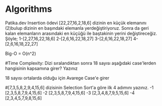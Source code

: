 # Algorithms

Patika.dev Insertion ödevi [22,27,16,2,18,6] dizinin en küçük elemanını (2)bulup dizinin en başındaki elemanla yerdeğiştiriyoruz. Sonra da geri kalan elemanların arasındaki en küçüğü ile baştakinin yerini değiştireceğiz. Şöyle; 1-[2,27,16,22,18,6] 2-[2,6,16,22,18,27] 3-[2,6,16,22,18,27] 4-[2,6,16,18,22,27]

Big-O = O(n^2)

#Time Complexity: Dizi sıralandıktan sonra 18 sayısı aşağıdaki case'lerden hangisinin kapsamına girer? Yazınız

18 sayısı ortalarda olduğu için Avarege Case'e girer

#[7,3,5,8,2,9,4,15,6] dizisinin Selection Sort'a göre ilk 4 adımını yazınız. -1 [2,3,5,8,7,9,4,15,6] -2 [2,3,5,8,7,9,4,15,6] -3 [2,3,4,8,7,9,5,15,6] -4 [2,3,4,5,7,9,8,15,6]
